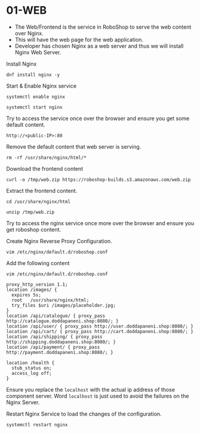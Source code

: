 # 01-WEB

* The Web/Frontend is the service in RoboShop to serve the web content over Nginx. 
* This will have the web page for the web application.
* Developer has chosen Nginx as a web server and thus we will install Nginx Web Server. 
                       
Install Nginx 
```
dnf install nginx -y
```

Start & Enable Nginx service 
```
systemctl enable nginx
```
```
systemctl start nginx
```

Try to access the service once over the browser and ensure you get some default content.
```
http://<public-IP>:80
```

Remove the default content that web server is serving. 

```
rm -rf /usr/share/nginx/html/*
```

Download the frontend content

```
curl -o /tmp/web.zip https://roboshop-builds.s3.amazonaws.com/web.zip
```

Extract the frontend content.

```
cd /usr/share/nginx/html
```
```
unzip /tmp/web.zip
```

Try to access the nginx service once more over the browser and ensure you get roboshop content.

Create Nginx Reverse Proxy Configuration.

``` 
vim /etc/nginx/default.d/roboshop.conf 
```

Add the following content 
```
vim /etc/nginx/default.d/roboshop.conf 
```

```
proxy_http_version 1.1;
location /images/ {
  expires 5s;
  root   /usr/share/nginx/html;
  try_files $uri /images/placeholder.jpg;
}
location /api/catalogue/ { proxy_pass http://catalogue.doddapaneni.shop:8080/; }
location /api/user/ { proxy_pass http://user.doddapaneni.shop:8080/; }
location /api/cart/ { proxy_pass http://cart.doddapaneni.shop:8080/; }
location /api/shipping/ { proxy_pass http://shipping.doddapaneni.shop:8080/; }
location /api/payment/ { proxy_pass http://payment.doddapaneni.shop:8080/; }

location /health {
  stub_status on;
  access_log off;
}

```

Ensure you replace the `localhost` with the actual ip address of those component server. Word `localhost` is just used to avoid the failures on the Nginx Server.

Restart Nginx Service to load the changes of the configuration.

``` 
systemctl restart nginx 
```